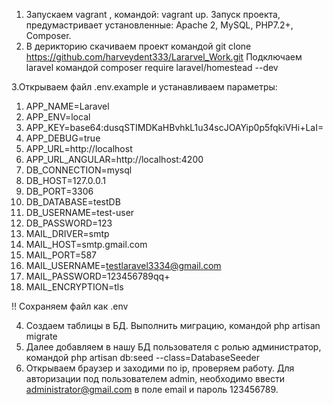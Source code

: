  1. Запускаем vagrant , командой:  vagrant up.
Запуск проекта, предумастривает установленные: Apache 2, MySQL, PHP7.2+, Composer.
2. В дерикторию скачиваем проект командой git clone https://github.com/harveydent333/Lararvel_Work.git
Подключаем laravel командой  composer require laravel/homestead --dev

3.Открываем файл .env.example и устанавливаем параметры:
1) APP_NAME=Laravel
2) APP_ENV=local
3) APP_KEY=base64:dusqSTIMDKaHBvhkL1u34scJOAYip0p5fqkiVHi+LaI=
4) APP_DEBUG=true
5) APP_URL=http://localhost
6) APP_URL_ANGULAR=http://localhost:4200
7) DB_CONNECTION=mysql
8) DB_HOST=127.0.0.1
9) DB_PORT=3306
10) DB_DATABASE=testDB
11) DB_USERNAME=test-user
12) DB_PASSWORD=123
13) MAIL_DRIVER=smtp
14) MAIL_HOST=smtp.gmail.com
15) MAIL_PORT=587
16) MAIL_USERNAME=testlaravel3334@gmail.com
17) MAIL_PASSWORD=123456789qq+
18) MAIL_ENCRYPTION=tls

!! Сохраняем файл как  .env

4. Создаем таблицы в БД. Выполнить миграцию, командой php artisan migrate 
5. Далее добавляем в нашу БД пользователя с ролью администратор, командой php artisan db:seed --class=DatabaseSeeder
6. Открываем браузер и заходими по ip, проверяем работу.
Для авторизации под пользователем admin, необходимо ввести administrator@gmail.com в поле email и пароль 123456789.

